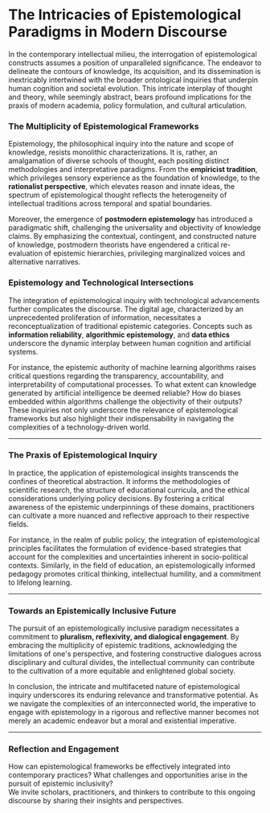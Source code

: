 # The Intricacies of Epistemological Paradigms in Modern Discourse  

In the contemporary intellectual milieu, the interrogation of epistemological constructs assumes a position of unparalleled significance. The endeavor to delineate the contours of knowledge, its acquisition, and its dissemination is inextricably intertwined with the broader ontological inquiries that underpin human cognition and societal evolution. This intricate interplay of thought and theory, while seemingly abstract, bears profound implications for the praxis of modern academia, policy formulation, and cultural articulation.  

### The Multiplicity of Epistemological Frameworks  

Epistemology, the philosophical inquiry into the nature and scope of knowledge, resists monolithic characterizations. It is, rather, an amalgamation of diverse schools of thought, each positing distinct methodologies and interpretative paradigms. From the **empiricist tradition**, which privileges sensory experience as the foundation of knowledge, to the **rationalist perspective**, which elevates reason and innate ideas, the spectrum of epistemological thought reflects the heterogeneity of intellectual traditions across temporal and spatial boundaries.  

Moreover, the emergence of **postmodern epistemology** has introduced a paradigmatic shift, challenging the universality and objectivity of knowledge claims. By emphasizing the contextual, contingent, and constructed nature of knowledge, postmodern theorists have engendered a critical re-evaluation of epistemic hierarchies, privileging marginalized voices and alternative narratives.  

### Epistemology and Technological Intersections  

The integration of epistemological inquiry with technological advancements further complicates the discourse. The digital age, characterized by an unprecedented proliferation of information, necessitates a reconceptualization of traditional epistemic categories. Concepts such as **information reliability**, **algorithmic epistemology**, and **data ethics** underscore the dynamic interplay between human cognition and artificial systems.  

For instance, the epistemic authority of machine learning algorithms raises critical questions regarding the transparency, accountability, and interpretability of computational processes. To what extent can knowledge generated by artificial intelligence be deemed reliable? How do biases embedded within algorithms challenge the objectivity of their outputs? These inquiries not only underscore the relevance of epistemological frameworks but also highlight their indispensability in navigating the complexities of a technology-driven world.  

---

### The Praxis of Epistemological Inquiry  

In practice, the application of epistemological insights transcends the confines of theoretical abstraction. It informs the methodologies of scientific research, the structure of educational curricula, and the ethical considerations underlying policy decisions. By fostering a critical awareness of the epistemic underpinnings of these domains, practitioners can cultivate a more nuanced and reflective approach to their respective fields.  

For instance, in the realm of public policy, the integration of epistemological principles facilitates the formulation of evidence-based strategies that account for the complexities and uncertainties inherent in socio-political contexts. Similarly, in the field of education, an epistemologically informed pedagogy promotes critical thinking, intellectual humility, and a commitment to lifelong learning.  

---

### Towards an Epistemically Inclusive Future  

The pursuit of an epistemologically inclusive paradigm necessitates a commitment to **pluralism, reflexivity, and dialogical engagement**. By embracing the multiplicity of epistemic traditions, acknowledging the limitations of one's perspective, and fostering constructive dialogues across disciplinary and cultural divides, the intellectual community can contribute to the cultivation of a more equitable and enlightened global society.  

In conclusion, the intricate and multifaceted nature of epistemological inquiry underscores its enduring relevance and transformative potential. As we navigate the complexities of an interconnected world, the imperative to engage with epistemology in a rigorous and reflective manner becomes not merely an academic endeavor but a moral and existential imperative.  

---  

### Reflection and Engagement  

How can epistemological frameworks be effectively integrated into contemporary practices? What challenges and opportunities arise in the pursuit of epistemic inclusivity?  
We invite scholars, practitioners, and thinkers to contribute to this ongoing discourse by sharing their insights and perspectives.  
